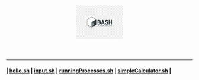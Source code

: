 <h1 align="center">
	<img src=".pictures/bash-shell-logo.png" alt="bash-shell logo" width="128" />
</h1>

<br/>

---

#### | [hello.sh](shellFiles/hello.sh) | [input.sh](shellFiles/input.sh) | [runningProcesses.sh](shellFiles/runningProcesses.sh) | [simpleCalculator.sh](shellFiles/simpleCalculator.sh) |
